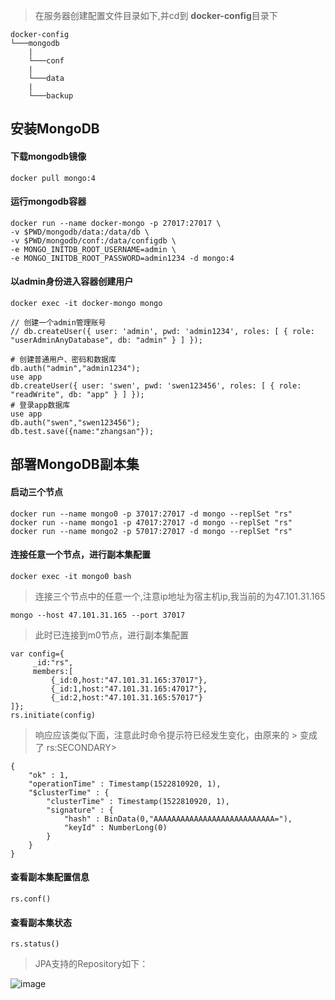 > 在服务器创建配置文件目录如下,并cd到 **docker-config**目录下<br/>
```
docker-config
└───mongodb
    |
    └───conf
    |
    └───data
    |
    └───backup
```
## 安装MongoDB
#### 下载mongodb镜像
`docker pull mongo:4`
#### 运行mongodb容器
```
docker run --name docker-mongo -p 27017:27017 \
-v $PWD/mongodb/data:/data/db \
-v $PWD/mongodb/conf:/data/configdb \
-e MONGO_INITDB_ROOT_USERNAME=admin \
-e MONGO_INITDB_ROOT_PASSWORD=admin1234 -d mongo:4
```
#### 以admin身份进入容器创建用户
`docker exec -it docker-mongo mongo`
```
// 创建一个admin管理账号
// db.createUser({ user: 'admin', pwd: 'admin1234', roles: [ { role: "userAdminAnyDatabase", db: "admin" } ] });

# 创建普通用户、密码和数据库
db.auth("admin","admin1234");
use app
db.createUser({ user: 'swen', pwd: 'swen123456', roles: [ { role: "readWrite", db: "app" } ] });
# 登录app数据库
use app
db.auth("swen","swen123456");
db.test.save({name:"zhangsan"});
```

## 部署MongoDB副本集
#### 启动三个节点
```
docker run --name mongo0 -p 37017:27017 -d mongo --replSet "rs"
docker run --name mongo1 -p 47017:27017 -d mongo --replSet "rs"
docker run --name mongo2 -p 57017:27017 -d mongo --replSet "rs"
```
#### 连接任意一个节点，进行副本集配置
`docker exec -it mongo0 bash `
> 连接三个节点中的任意一个,注意ip地址为宿主机ip,我当前的为47.101.31.165

`mongo --host 47.101.31.165 --port 37017`
> 此时已连接到m0节点，进行副本集配置

```
var config={
     _id:"rs",
     members:[
         {_id:0,host:"47.101.31.165:37017"},
         {_id:1,host:"47.101.31.165:47017"},
         {_id:2,host:"47.101.31.165:57017"}
]};
rs.initiate(config)
```
> 响应应该类似下面，注意此时命令提示符已经发生变化，由原来的 > 变成了 rs:SECONDARY>

```
{
    "ok" : 1,
    "operationTime" : Timestamp(1522810920, 1),
    "$clusterTime" : {
        "clusterTime" : Timestamp(1522810920, 1),
        "signature" : {
            "hash" : BinData(0,"AAAAAAAAAAAAAAAAAAAAAAAAAAA="),
            "keyId" : NumberLong(0)
        }
    }
}
```
#### 查看副本集配置信息
`rs.conf()`
#### 查看副本集状态
`rs.status()`



> JPA支持的Repository如下：

![image](http://106.13.189.134:8888/group1/M00/00/00/wKgABF1wuZqAanKrAAOdreJtFz8803.png)



